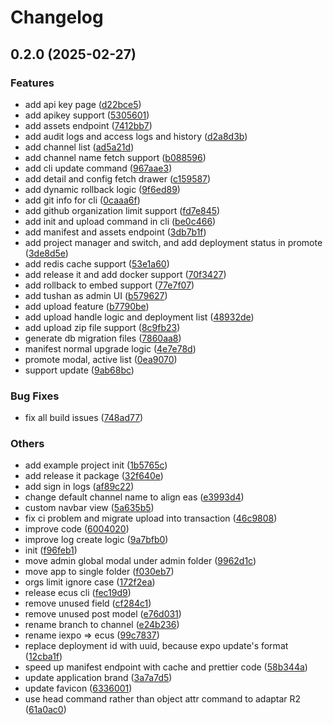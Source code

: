 # Changelog

## 0.2.0 (2025-02-27)

### Features

* add api key page ([d22bce5](https://github.com/moonrailgun/iexpo/commit/d22bce5ea88c7f79afd38b8ec69f1181c92db03b))
* add apikey support ([5305601](https://github.com/moonrailgun/iexpo/commit/53056011aacf9c110c622f16c40ea800ce9759c6))
* add assets endpoint ([7412bb7](https://github.com/moonrailgun/iexpo/commit/7412bb7b8e8cdad087813936898911372e080b79))
* add audit logs and access logs and history ([d2a8d3b](https://github.com/moonrailgun/iexpo/commit/d2a8d3bbcec0a924cdd9d7ab066e134ef15a6e7c))
* add channel list ([ad5a21d](https://github.com/moonrailgun/iexpo/commit/ad5a21d3d50a69d03286ae6ec374ff228e24a177))
* add channel name fetch support ([b088596](https://github.com/moonrailgun/iexpo/commit/b088596a095821d2f0a61810bea083aa3c962fc9))
* add cli update command ([967aae3](https://github.com/moonrailgun/iexpo/commit/967aae3f587318e2482376c78db524cb88b76f58))
* add detail and config fetch drawer ([c159587](https://github.com/moonrailgun/iexpo/commit/c159587f51aa74834882a8bb699e980e719bc1f3))
* add dynamic rollback logic ([9f6ed89](https://github.com/moonrailgun/iexpo/commit/9f6ed8916a380ee1fe53258f8e5262a72afcd449))
* add git info for cli ([0caaa6f](https://github.com/moonrailgun/iexpo/commit/0caaa6f1c203faa01555bb5fe340efdf890822fe))
* add github organization limit support ([fd7e845](https://github.com/moonrailgun/iexpo/commit/fd7e84518b8e3cc8c681155f2e27c8fba8f24c07))
* add init and upload command in cli ([be0c466](https://github.com/moonrailgun/iexpo/commit/be0c466080dff4dcc2def8a4472a07b18a1310b7))
* add manifest and assets endpoint ([3db7b1f](https://github.com/moonrailgun/iexpo/commit/3db7b1f8f052af5ee09cc0f859814f63f845510b))
* add project manager and switch, and add deployment status in promote ([3de8d5e](https://github.com/moonrailgun/iexpo/commit/3de8d5e1481fa5458bc25f64a46be615e27d2707))
* add redis cache support ([53e1a60](https://github.com/moonrailgun/iexpo/commit/53e1a60cfc535902fc76f99482648216809f4878))
* add release it and add docker support ([70f3427](https://github.com/moonrailgun/iexpo/commit/70f3427dc8b0b4f79f284a49212877615ebf2e01))
* add rollback to embed support ([77e7f07](https://github.com/moonrailgun/iexpo/commit/77e7f07aea89702731d664fbc45a84b7a0921663))
* add tushan as admin UI ([b579627](https://github.com/moonrailgun/iexpo/commit/b579627b97ac3febd12f4af27f34bc03c2d05130))
* add upload feature ([b7790be](https://github.com/moonrailgun/iexpo/commit/b7790be3ddaa87cf32a33b599676246009d1cb57))
* add upload handle logic and deployment list ([48932de](https://github.com/moonrailgun/iexpo/commit/48932de044e1e90b957dc5f133838e8f5a51f24a))
* add upload zip file support ([8c9fb23](https://github.com/moonrailgun/iexpo/commit/8c9fb238c56081e682aa1ac6ead8187e5ee37d43))
* generate db migration files ([7860aa8](https://github.com/moonrailgun/iexpo/commit/7860aa8ce8bca36ddc08b7a1dd4cd0a417997629))
* manifest normal upgrade logic ([4e7e78d](https://github.com/moonrailgun/iexpo/commit/4e7e78dc93afafe8d35cdc1e84d28a1dc0ea080d))
* promote modal, active list ([0ea9070](https://github.com/moonrailgun/iexpo/commit/0ea90702b8b536eadd3769d5158a8d692ddd9c3e))
* support update ([9ab68bc](https://github.com/moonrailgun/iexpo/commit/9ab68bcec9d42126a530daa27676979ac799833d))

### Bug Fixes

* fix all build issues ([748ad77](https://github.com/moonrailgun/iexpo/commit/748ad77e2bbae8025a81066a8e7c78ff116aaf82))

### Others

* add example project init ([1b5765c](https://github.com/moonrailgun/iexpo/commit/1b5765c3f87513d33c892a1ebd3ec30359e2e162))
* add release it package ([32f640e](https://github.com/moonrailgun/iexpo/commit/32f640ee2b156c33f645ea3bd26655cc2420b752))
* add sign in logs ([af89c22](https://github.com/moonrailgun/iexpo/commit/af89c22bbd9ca91a7bb809595f5f4f5d99bce3ca))
* change default channel name to align eas ([e3993d4](https://github.com/moonrailgun/iexpo/commit/e3993d4d815fcc0983a4f1f4b0b45560ba97a112))
* custom navbar view ([5a635b5](https://github.com/moonrailgun/iexpo/commit/5a635b5b30a43e24bbc8d49861eae7be477e68a5))
* fix ci problem and migrate upload into transaction ([46c9808](https://github.com/moonrailgun/iexpo/commit/46c98087df54ad4e2320514f7d53387726233302))
* improve code ([6004020](https://github.com/moonrailgun/iexpo/commit/6004020e316408763e750e46f44a2d0463dd13ac))
* improve log create logic ([9a7bfb0](https://github.com/moonrailgun/iexpo/commit/9a7bfb0bb4b4b63873860710d41fe2cfa2168714))
* init ([f96feb1](https://github.com/moonrailgun/iexpo/commit/f96feb10ecc2e3035486e03a6ee6da23b22d38ce))
* move admin global modal under admin folder ([9962d1c](https://github.com/moonrailgun/iexpo/commit/9962d1c11e20adbe04fd3d57ad492cd67ec5c530))
* move app to single folder ([f030eb7](https://github.com/moonrailgun/iexpo/commit/f030eb73781c168c2f1887ff51c22572c673eb12))
* orgs limit ignore case ([172f2ea](https://github.com/moonrailgun/iexpo/commit/172f2eadd83e98e2cee4a830345611f233b31c5c))
* release ecus cli ([fec19d9](https://github.com/moonrailgun/iexpo/commit/fec19d9dbe148bbd67fcb53bf8ef884f9dd745fc))
* remove unused field ([cf284c1](https://github.com/moonrailgun/iexpo/commit/cf284c1eb7e1be77f97e8483592751577de16f33))
* remove unused post model ([e76d031](https://github.com/moonrailgun/iexpo/commit/e76d0318d771e1ecf1163f6eb8f5061d635e30f8))
* rename branch to channel ([e24b236](https://github.com/moonrailgun/iexpo/commit/e24b236725c54845092036b88cbbba6294fb8fef))
* rename iexpo => ecus ([99c7837](https://github.com/moonrailgun/iexpo/commit/99c7837e74d2460b80c53e486c056b50242a2f66))
* replace deployment id with uuid, because expo update's format ([12cba1f](https://github.com/moonrailgun/iexpo/commit/12cba1f1c65fedb6056e6292a70f1a98cfa3d6a0))
* speed up manifest endpoint with cache and prettier code ([58b344a](https://github.com/moonrailgun/iexpo/commit/58b344a652967396118523506c3257c1fc06fcc7))
* update application brand ([3a7a7d5](https://github.com/moonrailgun/iexpo/commit/3a7a7d58abced89fc01c42035d2050462a8d473a))
* update favicon ([6336001](https://github.com/moonrailgun/iexpo/commit/6336001ad062d97c2e6040e145d77e4292473271))
* use head command rather than object attr command to adaptar R2 ([61a0ac0](https://github.com/moonrailgun/iexpo/commit/61a0ac07cecae0b74df0fca4ba1941cb94b0e618))
